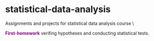 # statistical-data-analysis
Assignments and projects for statistical data analysis course \

<span style="color: purple"> **First-homework** </span> verifing hypotheses and conducting statistical tests.
